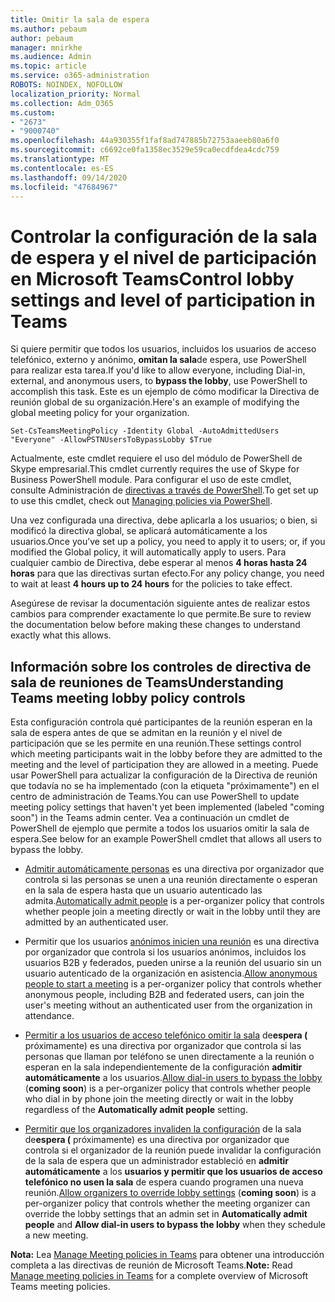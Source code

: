 ```yaml
---
title: Omitir la sala de espera
ms.author: pebaum
author: pebaum
manager: mnirkhe
ms.audience: Admin
ms.topic: article
ms.service: o365-administration
ROBOTS: NOINDEX, NOFOLLOW
localization_priority: Normal
ms.collection: Adm_O365
ms.custom:
- "2673"
- "9000740"
ms.openlocfilehash: 44a930355f1faf8ad747885b72753aaeeb80a6f0
ms.sourcegitcommit: c6692ce0fa1358ec3529e59ca0ecdfdea4cdc759
ms.translationtype: MT
ms.contentlocale: es-ES
ms.lasthandoff: 09/14/2020
ms.locfileid: "47684967"
---
```

# <a name="control-lobby-settings-and-level-of-participation-in-teams"></a><span data-ttu-id="fc34b-102">Controlar la configuración de la sala de espera y el nivel de participación en Microsoft Teams</span><span class="sxs-lookup"><span data-stu-id="fc34b-102">Control lobby settings and level of participation in Teams</span></span>

<span data-ttu-id="fc34b-103">Si quiere permitir que todos los usuarios, incluidos los usuarios de acceso telefónico, externo y anónimo, **omitan la sala**de espera, use PowerShell para realizar esta tarea.</span><span class="sxs-lookup"><span data-stu-id="fc34b-103">If you'd like to allow everyone, including Dial-in, external, and anonymous users, to **bypass the lobby**, use PowerShell to accomplish this task.</span></span> <span data-ttu-id="fc34b-104">Este es un ejemplo de cómo modificar la Directiva de reunión global de su organización.</span><span class="sxs-lookup"><span data-stu-id="fc34b-104">Here's an example of modifying the global meeting policy for your organization.</span></span>

`Set-CsTeamsMeetingPolicy -Identity Global -AutoAdmittedUsers "Everyone" -AllowPSTNUsersToBypassLobby $True`

<span data-ttu-id="fc34b-105">Actualmente, este cmdlet requiere el uso del módulo de PowerShell de Skype empresarial.</span><span class="sxs-lookup"><span data-stu-id="fc34b-105">This cmdlet currently requires the use of Skype for Business PowerShell module.</span></span> <span data-ttu-id="fc34b-106">Para configurar el uso de este cmdlet, consulte Administración de [directivas a través de PowerShell](https://docs.microsoft.com/microsoftteams/teams-powershell-overview#managing-policies-via-powershell).</span><span class="sxs-lookup"><span data-stu-id="fc34b-106">To get set up to use this cmdlet, check out [Managing policies via PowerShell](https://docs.microsoft.com/microsoftteams/teams-powershell-overview#managing-policies-via-powershell).</span></span>

<span data-ttu-id="fc34b-107">Una vez configurada una directiva, debe aplicarla a los usuarios; o bien, si modificó la directiva global, se aplicará automáticamente a los usuarios.</span><span class="sxs-lookup"><span data-stu-id="fc34b-107">Once you’ve set up a policy, you need to apply it to users; or, if you modified the Global policy, it will automatically apply to users.</span></span> <span data-ttu-id="fc34b-108">Para cualquier cambio de Directiva, debe esperar al menos **4 horas hasta 24 horas** para que las directivas surtan efecto.</span><span class="sxs-lookup"><span data-stu-id="fc34b-108">For any policy change, you need to wait at least **4 hours up to 24 hours** for the policies to take effect.</span></span> 

<span data-ttu-id="fc34b-109">Asegúrese de revisar la documentación siguiente antes de realizar estos cambios para comprender exactamente lo que permite.</span><span class="sxs-lookup"><span data-stu-id="fc34b-109">Be sure to review the documentation below before making these changes to understand exactly what this allows.</span></span>


## <a name="understanding-teams-meeting-lobby-policy-controls"></a><span data-ttu-id="fc34b-110">Información sobre los controles de directiva de sala de reuniones de Teams</span><span class="sxs-lookup"><span data-stu-id="fc34b-110">Understanding Teams meeting lobby policy controls</span></span>

<span data-ttu-id="fc34b-111">Esta configuración controla qué participantes de la reunión esperan en la sala de espera antes de que se admitan en la reunión y el nivel de participación que se les permite en una reunión.</span><span class="sxs-lookup"><span data-stu-id="fc34b-111">These settings control which meeting participants wait in the lobby before they are admitted to the meeting and the level of participation they are allowed in a meeting.</span></span> <span data-ttu-id="fc34b-112">Puede usar PowerShell para actualizar la configuración de la Directiva de reunión que todavía no se ha implementado (con la etiqueta "próximamente") en el centro de administración de Teams.</span><span class="sxs-lookup"><span data-stu-id="fc34b-112">You can use PowerShell to update meeting policy settings that haven't yet been implemented (labeled "coming soon") in the Teams admin center.</span></span> <span data-ttu-id="fc34b-113">Vea a continuación un cmdlet de PowerShell de ejemplo que permite a todos los usuarios omitir la sala de espera.</span><span class="sxs-lookup"><span data-stu-id="fc34b-113">See below for an example PowerShell cmdlet that allows all users to bypass the lobby.</span></span>

- <span data-ttu-id="fc34b-114">[Admitir automáticamente personas](https://docs.microsoft.com/microsoftteams/meeting-policies-in-teams#automatically-admit-people) es una directiva por organizador que controla si las personas se unen a una reunión directamente o esperan en la sala de espera hasta que un usuario autenticado las admita.</span><span class="sxs-lookup"><span data-stu-id="fc34b-114">[Automatically admit people](https://docs.microsoft.com/microsoftteams/meeting-policies-in-teams#automatically-admit-people) is a per-organizer policy that controls whether people join a meeting directly or wait in the lobby until they are admitted by an authenticated user.</span></span>

- <span data-ttu-id="fc34b-115">Permitir que los usuarios [anónimos inicien una reunión](https://docs.microsoft.com/microsoftteams/meeting-policies-in-teams#allow-anonymous-people-to-start-a-meeting) es una directiva por organizador que controla si los usuarios anónimos, incluidos los usuarios B2B y federados, pueden unirse a la reunión del usuario sin un usuario autenticado de la organización en asistencia.</span><span class="sxs-lookup"><span data-stu-id="fc34b-115">[Allow anonymous people to start a meeting](https://docs.microsoft.com/microsoftteams/meeting-policies-in-teams#allow-anonymous-people-to-start-a-meeting) is a per-organizer policy that controls whether anonymous people, including B2B and federated users, can join the user's meeting without an authenticated user from the organization in attendance.</span></span>

- <span data-ttu-id="fc34b-116">[Permitir a los usuarios de acceso telefónico omitir la sala](https://docs.microsoft.com/microsoftteams/meeting-policies-in-teams#allow-dial-in-users-to-bypass-the-lobby-coming-soon) de**espera (** próximamente) es una directiva por organizador que controla si las personas que llaman por teléfono se unen directamente a la reunión o esperan en la sala independientemente de la configuración **admitir automáticamente** a los usuarios.</span><span class="sxs-lookup"><span data-stu-id="fc34b-116">[Allow dial-in users to bypass the lobby](https://docs.microsoft.com/microsoftteams/meeting-policies-in-teams#allow-dial-in-users-to-bypass-the-lobby-coming-soon) (**coming soon**) is a per-organizer policy that controls whether people who dial in by phone join the meeting directly or wait in the lobby regardless of the **Automatically admit people** setting.</span></span>

- <span data-ttu-id="fc34b-117">[Permitir que los organizadores invaliden la configuración](https://docs.microsoft.com/microsoftteams/meeting-policies-in-teams#allow-organizers-to-override-lobby-settings-coming-soon) de la sala de**espera (** próximamente) es una directiva por organizador que controla si el organizador de la reunión puede invalidar la configuración de la sala de espera que un administrador estableció en **admitir automáticamente** a los **usuarios y permitir que los usuarios de acceso telefónico no usen la sala** de espera cuando programen una nueva reunión.</span><span class="sxs-lookup"><span data-stu-id="fc34b-117">[Allow organizers to override lobby settings](https://docs.microsoft.com/microsoftteams/meeting-policies-in-teams#allow-organizers-to-override-lobby-settings-coming-soon) (**coming soon**) is a per-organizer policy that controls whether the meeting organizer can override the lobby settings that an admin set in **Automatically admit people** and **Allow dial-in users to bypass the lobby** when they schedule a new meeting.</span></span>

<span data-ttu-id="fc34b-118">**Nota:** Lea [Manage Meeting policies in Teams](https://docs.microsoft.com/microsoftteams/meeting-policies-in-teams) para obtener una introducción completa a las directivas de reunión de Microsoft Teams.</span><span class="sxs-lookup"><span data-stu-id="fc34b-118">**Note:** Read [Manage meeting policies in Teams](https://docs.microsoft.com/microsoftteams/meeting-policies-in-teams) for a complete overview of Microsoft Teams meeting policies.</span></span>
